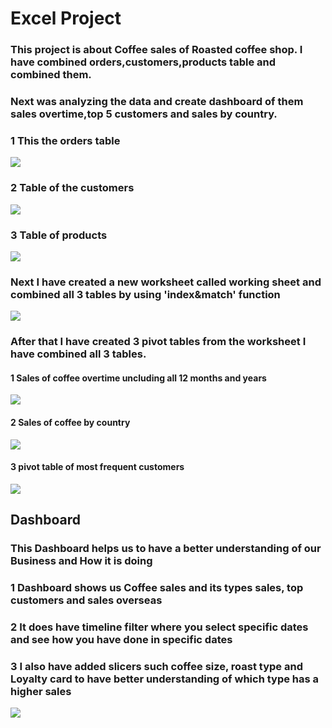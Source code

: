 # Excel Project 
### This project is about Coffee sales of Roasted coffee shop. I have combined orders,customers,products table and combined them.
### Next was analyzing the data and create dashboard of them sales overtime,top 5 customers and sales by country.

### 1 This the orders table 
![](https://github.com/agajan1197/Excel_Project-Coffee-orders/blob/main/Screenshot%202566-08-29%20at%2010.55.58.png)

### 2 Table of the customers
![](https://github.com/agajan1197/Excel_Project-Coffee-orders/blob/main/Screenshot%202566-08-29%20at%2010.56.20.png)

### 3 Table of products
![](https://github.com/agajan1197/Excel_Project-Coffee-orders/blob/main/Screenshot%202566-08-29%20at%2010.56.37.png)

### Next I have created a new worksheet called working sheet and combined all 3 tables by using 'index&match' function
![](https://github.com/agajan1197/Excel_Project-Coffee-orders/blob/main/Screenshot%202566-08-29%20at%2010.57.21.png)

### After that I have created 3 pivot tables from the worksheet I have combined all 3 tables.
 #### 1 Sales of coffee overtime uncluding all 12 months and years
 ![](https://github.com/agajan1197/Excel_Project-Coffee-orders/blob/main/Screenshot%202566-08-29%20at%2010.58.13.png)
 #### 2 Sales of coffee by country
 ![](https://github.com/agajan1197/Excel_Project-Coffee-orders/blob/main/Screenshot%202566-08-29%20at%2010.58.23.png)
 #### 3 pivot table of most frequent customers
 ![](https://github.com/agajan1197/Excel_Project-Coffee-orders/blob/main/Screenshot%202566-08-29%20at%2010.58.36.png)

 ## Dashboard
 ### This Dashboard helps us to have  a better understanding of our Business and How it is doing
 ### 1 Dashboard shows us Coffee sales and its types sales, top customers and sales overseas
 ### 2 It does have timeline filter where you select specific dates and see how you have done in specific dates
 ### 3 I also have added slicers such coffee size, roast type and Loyalty card to have better understanding of which type has a higher sales
 ![](https://github.com/agajan1197/Excel_Project-Coffee-orders/blob/main/Screenshot%202566-08-29%20at%2010.59.08.png)
 
